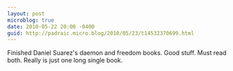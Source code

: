 ```yaml
---
layout: post
microblog: true
date: 2010-05-22 20:00 -0400
guid: http://padraic.micro.blog/2010/05/23/t14532370699.html
---
```

Finished Daniel Suarez's daemon and freedom books. Good stuff. Must read both. Really is just one long single book.
